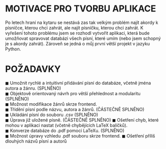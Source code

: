 # MOTIVACE PRO TVORBU APLIKACE
Po letech hraní na kytaru se nestává zas tak velkým problém najít akordy k písničce, kterou chci zahrát, ale najít písničku, kterou chci zahrát. K vyřešení tohoto problému jsem se rozhodl vytvořit aplikaci, která bude umožňovat spravovat databázi všech písní, které umím (nebo jsem schopný je s akordy zahrát). Zároveň se jedná o můj první větší projekt v jazyku Python.

# POŽADAVKY
  ◼ Umožnit rychlé a intuitivní přidávání písní do databáze, včetně jména autora a žánru. (SPLNĚNO)  
  ◼ Objektově orientovaný návrh pro větší přehlednost a modularitu (SPLNĚNO)  
  ◼ Možnost modifikace žánrů skrze frontend.  
  ◼ Třídění písní podle názvu, autora a žánrů. (ČÁSTEČNĚ SPLNĚNO)  
  ◼ Ukládání písní do souboru .csv (SPLNĚNO)  
  ◼ Úprava již uložené písně. (ČÁSTEČNĚ SPLNĚNO)
  ◼ Ošetření chyb, které mohou v aplikaci nastat (včetně chybějících LaTeX balíčků).  
  ◼ Konverze databáze do .pdf pomocí LaTeXu. (SPLNĚNO)  
  ◼ Možnost úpravy vzhledu .pdf souboru skrze frontend.
  ◼ Ošetření příliš dlouhých názvů písní a autorů
